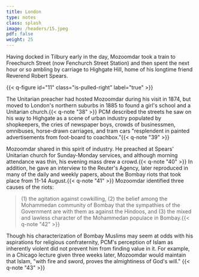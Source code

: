 ```yaml
---
title: London
type: notes
class: splash
image: /headers/15.jpeg
pdf: false
weight: 25
---
```


Having docked in Tilbury early in the day, Mozoomdar took a train to
Freechurch Street (now Fenchurch Street Station) and then spent the next
hour or so ambling by carriage to Highgate Hill, home of his longtime
friend Reverend Robert Spears.

{{< q-figure id="11" class="is-pulled-right" label="true" >}}

 The Unitarian preacher had hosted
Mozoomdar during his visit in 1874, but moved to London's northern
suburbs in 1885 to found a girl's school and a Unitarian
church.{{< q-note "38" >}} PCM described the streets he saw on his way to Highgate as
a scene of urban industry populated by shopkeepers, the cries of
newspaper boys, crowds of businessmen,
omnibuses, horse-drawn carriages, and tram cars "resplendent in painted
advertisements from foot-board to coachbox."{{< q-note "39" >}}

Mozoomdar shared in this spirit of industry. He preached at Spears'
Unitarian church for Sunday-Monday services, and although morning
attendance was thin, his evening mass drew a crowd.{{< q-note "40" >}} In addition, he
gave an interview to the Reuter's Agency, later reproduced in many of
the daily and weekly papers, about the Bombay riots that took place from
11-14 August.{{< q-note "41" >}} Mozoomdar identified three causes of the riots:

> (1) the agitation against cowkilling, (2) the belief among the
Mohammedan community of Bombay that the sympathies of the Government are
with them as against the Hindoos, and (3) the mixed and lawless
character of the Mohammedan populace in Bombay.{{< q-note "42" >}}

Though his characterization of Bombay Muslims may seem at odds with his
aspirations for religious confraternity, PCM\'s perception of Islam as
inherently violent did not prevent him from finding value in it. For
example, in a Chicago lecture given three weeks later, Mozoomdar would
maintain that Islam, "with fire and sword, proves the almightiness of God's will." {{< q-note "43" >}}
